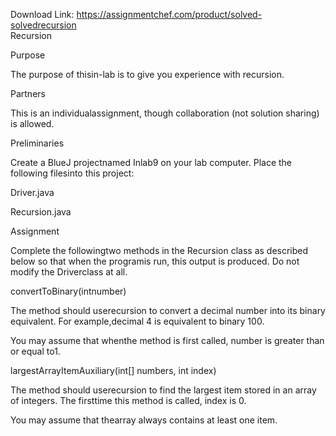 Download Link: https://assignmentchef.com/product/solved-solvedrecursion
<br>
Recursion

Purpose

The purpose of thisin-lab is to give you experience with recursion.

Partners

This is an individualassignment, though collaboration (not solution sharing) is allowed.

Preliminaries

Create a BlueJ projectnamed Inlab9 on your lab computer. Place the following filesinto this project:

Driver.java

Recursion.java

Assignment

Complete the followingtwo methods in the Recursion class as described below so that when the programis run, this output is produced. Do not modify the Driverclass at all.

convertToBinary(intnumber)

The method should userecursion to convert a decimal number into its binary equivalent. For example,decimal 4 is equivalent to binary 100.

You may assume that whenthe method is first called, number is greater than or equal to1.

largestArrayItemAuxiliary(int[] numbers, int index)

The method should userecursion to find the largest item stored in an array of integers. The firsttime this method is called, index is 0.

You may assume that thearray always contains at least one item.